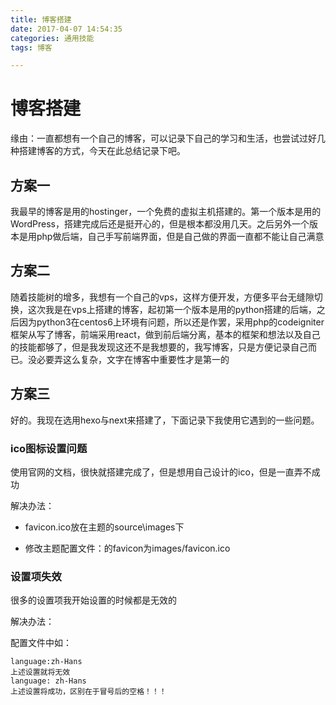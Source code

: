 ```yaml
---
title: 博客搭建
date: 2017-04-07 14:54:35
categories: 通用技能
tags: 博客

---
```

# 博客搭建
缘由：一直都想有一个自己的博客，可以记录下自己的学习和生活，也尝试过好几种搭建博客的方式，今天在此总结记录下吧。
<!--more-->
## 方案一
我最早的博客是用的hostinger，一个免费的虚拟主机搭建的。第一个版本是用的WordPress，搭建完成后还是挺开心的，但是根本都没用几天。之后另外一个版本是用php做后端，自己手写前端界面，但是自己做的界面一直都不能让自己满意
## 方案二
随着技能树的增多，我想有一个自己的vps，这样方便开发，方便多平台无缝隙切换，这次我是在vps上搭建的博客，起初第一个版本是用的python搭建的后端，之后因为python3在centos6上环境有问题，所以还是作罢，采用php的codeigniter框架从写了博客，前端采用react，做到前后端分离，基本的框架和想法以及自己的技能都够了，但是我发现这还不是我想要的，我写博客，只是方便记录自己而已。没必要弄这么复杂，文字在博客中重要性才是第一的
## 方案三
好的。我现在选用hexo与next来搭建了，下面记录下我使用它遇到的一些问题。
### ico图标设置问题
使用官网的文档，很快就搭建完成了，但是想用自己设计的ico，但是一直弄不成功

解决办法：

* favicon.ico放在主题的source\images下

* 修改主题配置文件：的favicon为images/favicon.ico
### 设置项失效

很多的设置项我开始设置的时候都是无效的

解决办法：

配置文件中如：

```
language:zh-Hans
上述设置就将无效
language: zh-Hans
上述设置将成功，区别在于冒号后的空格！！！
```
